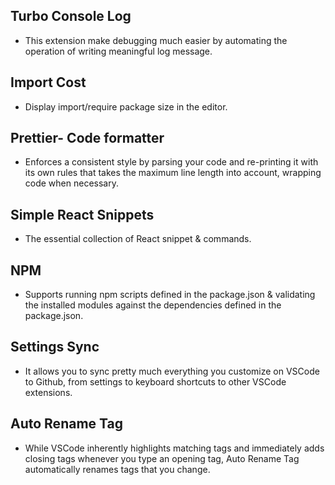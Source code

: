 ## Turbo Console Log
* This extension make debugging much easier by automating the operation of 
writing meaningful log message.

## Import Cost
* Display import/require package size in the editor.

## Prettier- Code formatter
* Enforces a consistent style by parsing your code and re-printing it with its own rules 
that takes the maximum line length into account, wrapping code when necessary.

## Simple React Snippets
* The essential collection of React snippet & commands.

## NPM
* Supports running npm scripts defined in the package.json & validating the installed modules
against the dependencies defined in the package.json.

## Settings Sync
* It allows you to sync pretty much everything you customize on VSCode to Github, from settings to keyboard shortcuts to other VSCode extensions.

## Auto Rename Tag
* While VSCode inherently highlights matching tags and immediately adds closing tags whenever you type an opening tag, Auto Rename Tag automatically renames tags that you change.